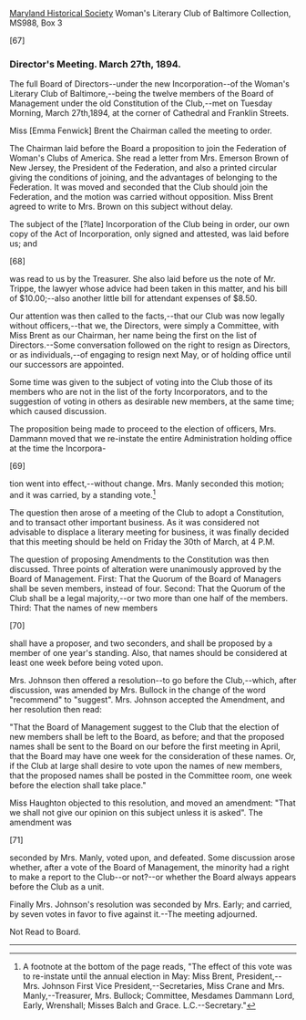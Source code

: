[Maryland Historical Society](http://mdhs.org/) Woman's Literary Club of Baltimore Collection, MS988, Box 3

[67]

### Director's Meeting. March 27th, 1894.

The full Board of Directors--under the new Incorporation--of the Woman's Literary Club of Baltimore,--being the twelve members of the Board of Management under the old Constitution of the Club,--met on Tuesday Morning, March 27th,1894, at the corner of Cathedral and Franklin Streets.

Miss [Emma Fenwick] Brent the Chairman called the meeting to order.

The Chairman laid before the Board a proposition to join the Federation of Woman's Clubs of America. She read a letter from Mrs. Emerson Brown of New Jersey, the President of the Federation, and also a printed circular giving the conditions of joining, and the advantages of belonging to the Federation. It was moved and seconded that the Club should join the Federation, and the motion was carried without opposition. Miss Brent agreed to write to Mrs. Brown on this subject without delay.

The subject of the [?late] Incorporation of the Club being in order, our own copy of the Act of Incorporation, only signed and attested, was laid before us; and

[68]

was read to us by the Treasurer. She also laid before us the note of Mr. Trippe, the lawyer whose advice had been taken in this matter, and his bill of $10.00;--also another little bill for attendant expenses of $8.50.

Our attention was then called to the facts,--that our Club was now legally without officers,--that we, the Directors, were simply a Committee, with Miss Brent as our Chairman, her name being the first on the list of Directors.--Some conversation followed on the right to resign as Directors, or as individuals,--of engaging to resign next May, or of holding office until our successors are appointed.

Some time was given to the subject of voting into the Club those of its members who are not in the list of the forty Incorporators, and to the suggestion of voting in others as desirable new members, at the same time; which caused discussion.

The proposition being made to proceed to the election of officers, Mrs. Dammann moved that we re-instate the entire Administration holding office at the time the Incorpora-

[69]

tion went into effect,--without change. Mrs. Manly seconded this motion; and it was carried, by a standing vote.[^cranenote3]
[^cranenote3]: A footnote at the bottom of the page reads, "The effect of this vote was to re-instate until the annual election in May: Miss Brent, President,--Mrs. Johnson First Vice President,--Secretaries, Miss Crane and Mrs. Manly,--Treasurer, Mrs. Bullock; Committee, Mesdames Dammann Lord, Early, Wrenshall; Misses Balch and Grace. L.C.--Secretary."

The question then arose of a meeting of the Club to adopt a Constitution, and to transact other important business. As it was considered not advisable to displace a literary meeting for business, it was finally decided that this meeting should be held on Friday the 30th of March, at 4 P.M.

The question of proposing Amendments to the Constitution was then discussed. Three points of alteration were unanimously approved by the Board of Management. First: That the Quorum of the Board of Managers shall be seven members, instead of four. Second: That the Quorum of the Club shall be a legal majority,--or two more than one half of the members. Third: That the names of new members

[70]

shall have a proposer, and two seconders, and shall be proposed by a member of one year's standing. Also, that names should be considered at least one week before being voted upon.

Mrs. Johnson then offered a resolution--to go before the Club,--which, after discussion, was amended by Mrs. Bullock in the change of the word "recommend" to "suggest". Mrs. Johnson accepted the Amendment, and her resolution then read:

"That the Board of Management suggest to the Club that the election of new members shall be left to the Board, as before; and that the proposed names shall be sent to the Board on our before the first meeting in April, that the Board may have one week for the consideration of these names. Or, if the Club at large shall desire to vote upon the names of new members, that the proposed names shall be posted in the Committee room, one week before the election shall take place."

Miss Haughton objected to this resolution, and moved an amendment: "That we shall not give our opinion on this subject unless it is asked". The amendment was

[71]

seconded by Mrs. Manly, voted upon, and defeated. Some discussion arose whether, after a vote of the Board of Management, the minority had a right to make a report to the Club--or not?--or whether the Board always appears before the Club as a unit.

Finally Mrs. Johnson's resolution was seconded by Mrs. Early; and carried, by seven votes in favor to five against it.--The meeting adjourned.

Not Read to Board.
<hr>